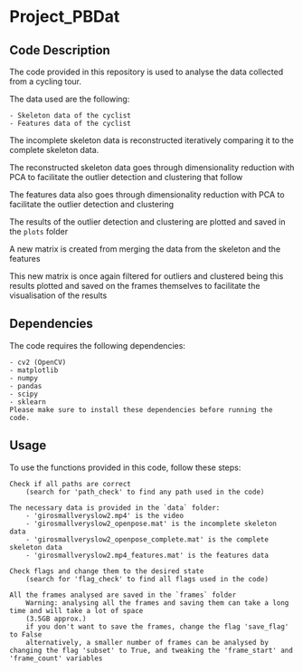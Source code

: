 # Project_PBDat

## Code Description

The code provided in this repository is used to analyse the data collected from a cycling tour.

The data used are the following:

    - Skeleton data of the cyclist
    - Features data of the cyclist   

The incomplete skeleton data is reconstructed iteratively comparing it to the complete skeleton data.

The reconstructed skeleton data goes through dimensionality reduction with PCA to facilitate the outlier detection and clustering that follow

The features data also goes through dimensionality reduction with PCA to facilitate the outlier detection and clustering

The results of the outlier detection and clustering are plotted and saved in the `plots` folder

A new matrix is created from merging the data from the skeleton and the features

This new matrix is once again filtered for outliers and clustered being this results plotted and saved on the frames themselves to facilitate the visualisation of the results

## Dependencies
The code requires the following dependencies:

    - cv2 (OpenCV)
    - matplotlib
    - numpy
    - pandas
    - scipy
    - sklearn
    Please make sure to install these dependencies before running the code.

## Usage
To use the functions provided in this code, follow these steps:

    Check if all paths are correct 
        (search for 'path_check' to find any path used in the code)

    The necessary data is provided in the `data` folder:
        - 'girosmallveryslow2.mp4' is the video
        - 'girosmallveryslow2_openpose.mat' is the incomplete skeleton data
        - 'girosmallveryslow2_openpose_complete.mat' is the complete skeleton data
        - 'girosmallveryslow2.mp4_features.mat' is the features data

    Check flags and change them to the desired state 
        (search for 'flag_check' to find all flags used in the code)

    All the frames analysed are saved in the `frames` folder
        Warning: analysing all the frames and saving them can take a long time and will take a lot of space 
        (3.5GB approx.)
        if you don't want to save the frames, change the flag 'save_flag' to False
        alternatively, a smaller number of frames can be analysed by changing the flag 'subset' to True, and tweaking the 'frame_start' and 'frame_count' variables

    



